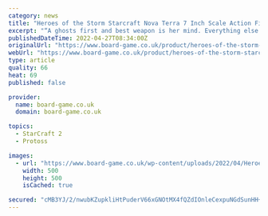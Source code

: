 ```yaml
---
category: news
title: "Heroes of the Storm Starcraft Nova Terra 7 Inch Scale Action Figure Series 1"
excerpt: "“A ghosts first and best weapon is her mind. Everything else is supplemental.” NECA is proud to present our first series of 7″ scale action figures from Heroes of the Storm, the upcoming online team brawler filled with favorite characters from ..."
publishedDateTime: 2022-04-27T08:34:00Z
originalUrl: "https://www.board-game.co.uk/product/heroes-of-the-storm-starcraft-nova-terra-7-inch-scale-action-figure-series-1/"
webUrl: "https://www.board-game.co.uk/product/heroes-of-the-storm-starcraft-nova-terra-7-inch-scale-action-figure-series-1/"
type: article
quality: 66
heat: 69
published: false

provider:
  name: board-game.co.uk
  domain: board-game.co.uk

topics:
  - StarCraft 2
  - Protoss

images:
  - url: "https://www.board-game.co.uk/wp-content/uploads/2022/04/Heroes-of-the-Storm-Starcraft-Nova-Terra-7-Inch-Scale-Action-Figure-Series-1.jpg"
    width: 500
    height: 500
    isCached: true

secured: "cMB3YJ/2/nwubKZupkliHtPuderV66xGNOtMX4fQZdIOnleCexpuNGdSunHH+w1yrXMaNFdj8qFsBSgnkF8OVJctOrcXkD/24hAxCheb6FEFEdCL2D6Qmk0v9nxtcn2UL9U3ym7YwLtT+VE2RtGOULoqGkPT5G2BxXtuefBTw3RcCR691BhbnFbR34PVrgFaaXVL48AJ5jBPIl7hPL/Qd23CzhE2zt1WYurcFocFIAfkhpOiNA1GMqIqCu5t2DgXRMyNSRsMSWoD7oR5uy+xRTr9M9wQErci6xAEVZjQCHcRBpNU7edkV2Ti+boiIP7Hsy1wyTCgmTXJavzTHBR8qgmFfFyJihOg418FpIpavUc=;oy93Gg0rkEjSe5SmzpkWCg=="
---
```


